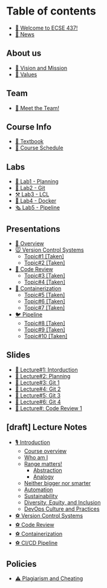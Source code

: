 # Table of contents

* [👋 Welcome to ECSE 437!](README.md)
* [📰 News](news.md)

## About us

* [🚀 Vision and Mission](about-us/vision-mission-and-focus.md)
* [💖 Values](about-us/values.md)

## Team

* [👋 Meet the Team!](team/meet-the-team.md)

## Course Info

* [📖 Textbook](course-info/textbook.md)
* [📅 Course Schedule](course-info/course-schedule.md)

## Labs

* [🌴 Lab1 - Planning](labs/lab1-planning.md)
* [🐊 Lab2 - Git](labs/lab2-git.md)
* [⚒ Lab3 - LCL](labs/lab3-lcl.md)
* [🎁 Lab4 - Docker](labs/lab4-docker.md)
* [🗞 Lab5 - Pipeline](labs/lab5-pipeline.md)

## Presentations

* [👋 Overview](presentations/overview.md)
* [🐭 Version Control Systems](presentations/requesting-time-off/README.md)
  * [Topic#1 \[Taken\]](presentations/requesting-time-off/topic-1-taken.md)
  * [Topic#2 \[Taken\]](presentations/requesting-time-off/topic-2-taken.md)
* [🐯 Code Review](presentations/requesting-time-off-1/README.md)
  * [Topic#3 \[Taken\]](presentations/requesting-time-off-1/topic-3.md)
  * [Topic#4 \[Taken\]](presentations/requesting-time-off-1/topic-4-taken.md)
* [🐨 Containerization](presentations/requesting-time-off-2/README.md)
  * [Topic#5 \[Taken\]](presentations/requesting-time-off-2/topic-5-taken.md)
  * [Topic#6 \[Taken\]](presentations/requesting-time-off-2/topic-6-taken.md)
  * [Topic#7 \[Taken\]](presentations/requesting-time-off-2/topic-7.md)
* [🐦 Pipeline](presentations/requesting-time-off-3/README.md)
  * [Topic#8 \[Taken\]](presentations/requesting-time-off-3/topic-8-taken.md)
  * [Topic#9 \[Taken\]](presentations/requesting-time-off-3/topic-9.md)
  * [Topic#10 \[Taken\]](presentations/requesting-time-off-3/topic-10.md)

## Slides

* [🙏 Lecture#1: Intorduction](slides/requesting-time-off.md)
* [🙏 Lecture#2: Planning](slides/requesting-time-off-1.md)
* [🙏 Lecture#3: Git 1](slides/requesting-time-off-2.md)
* [🙏 Lecture#4: Git 2](slides/requesting-time-off-3.md)
* [🙏 Lecture#5: Git 3](slides/requesting-time-off-4.md)
* [🙏 Lecture#6: Git 4](slides/requesting-time-off-5.md)
* [🙏 Lecture#: Code Review 1](slides/requesting-time-off-5-1.md)

## \[draft] Lecture Notes

* [🎙 Introduction](draft-lecture-notes/requesting-time-off/README.md)
  * [Course overview](draft-lecture-notes/requesting-time-off/course-overview.md)
  * [Who am I](draft-lecture-notes/requesting-time-off/who-am-i.md)
  * [Range matters!](draft-lecture-notes/requesting-time-off/range-matters/README.md)
    * [Abstraction](draft-lecture-notes/requesting-time-off/range-matters/abstraction.md)
    * [Analogy](draft-lecture-notes/requesting-time-off/range-matters/analogy.md)
  * [Neither bigger nor smarter](draft-lecture-notes/requesting-time-off/neither-bigger-nor-smarter.md)
  * [Automation](draft-lecture-notes/requesting-time-off/automation.md)
  * [Sustainability](draft-lecture-notes/requesting-time-off/sustainability.md)
  * [Diversity, Equity, and Inclusion](draft-lecture-notes/requesting-time-off/diversity-equity-and-inclusion.md)
  * [DevOps Culture and Practices](draft-lecture-notes/requesting-time-off/devops-culture-and-practices.md)
* [⚽ Version Control Systems](draft-lecture-notes/requesting-time-off-1.md)
* [⚽ Code Review](draft-lecture-notes/requesting-time-off-2.md)
* [⚽ Containerization](draft-lecture-notes/requesting-time-off-3.md)
* [⚽ CI/CD Pipeline](draft-lecture-notes/requesting-time-off-4.md)

## Policies

* [⚠ Plagiarism and Cheating](policies/requesting-time-off.md)
